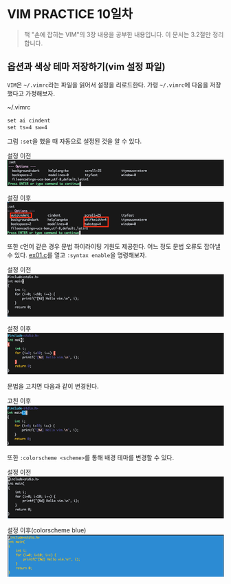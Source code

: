 # VIM PRACTICE 10일차

> 책 "손에 잡히는 VIM"의 3장 내용을 공부한 내용입니다. 이 문서는 3.2절만 정리합니다.

## 옵션과 색상 테마 저장하기(vim 설정 파일)

`VIM`은 `~/.vimrc`라는 파일을 읽어서 설정을 리로드한다. 가령 `~/.vimrc`에 다음을 저장했다고 가정해보자.

~/.vimrc
```
set ai cindent
set ts=4 sw=4
```

그럼 `:set`을 했을 때 자동으로 설정된 것을 알 수 있다.

설정 이전
![이전](./images/day10/01.png)

설정 이후
![이후](./images/day10/02.png)

또한 `C`언어 같은 경우 문법 하이라이팅 기원도 제공한다. 어느 정도 문법 오류도 잡아낼 수 있다. [ex01.c]()를 열고 `:syntax enable`을 명령해보자.

설정 이전
![이전](./images/day10/03.png)

설정 이후
![이후](./images/day10/04.png)

문법을 고치면 다음과 같이 변경된다.

고친 이후
![고친이후](./images/day10/05.png)

또한 `:colorscheme <scheme>`를 통해 배경 테마를 변경할 수 있다.


설정 이전
![이전](./images/day10/06.png)

설정 이후(colorscheme blue)
![이후](./images/day10/07.png)
